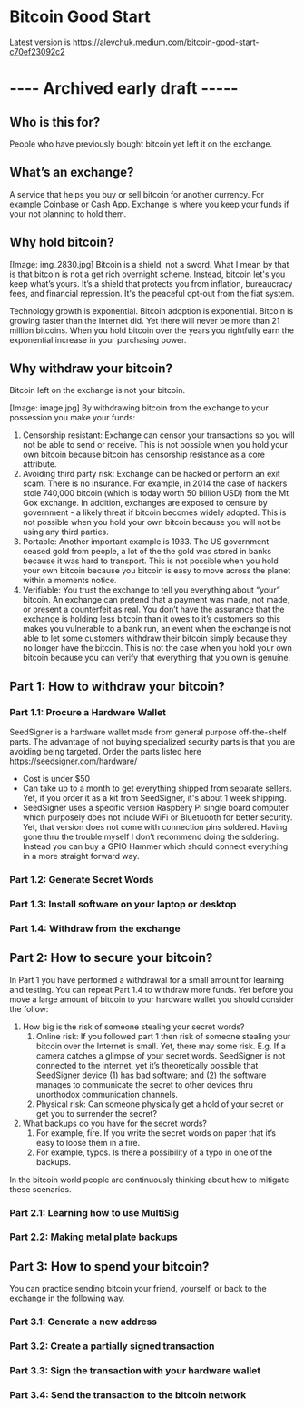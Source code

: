# Bitcoin Good Start

Latest version is https://alevchuk.medium.com/bitcoin-good-start-c70ef23092c2

# ---- Archived early draft -----

## Who is this for?

People who have previously bought bitcoin yet left it on the exchange.

## What’s an exchange?

A service that helps you buy or sell bitcoin for another currency. For example Coinbase or Cash App. Exchange is where you keep your funds if your not planning to hold them.

## Why hold bitcoin?

[Image: img_2830.jpg] Bitcoin is a shield, not a sword. What I mean by that is that bitcoin is not a get rich overnight scheme. Instead, bitcoin let's you keep what’s yours. It’s a shield that protects you from inflation, bureaucracy fees, and financial repression. It's the peaceful opt-out from the fiat system.

Technology growth is exponential. Bitcoin adoption is exponential. Bitcoin is growing faster than the Internet did. Yet there will never be more than 21 million bitcoins. When you hold bitcoin over the years you rightfully earn the exponential increase in your purchasing power. 

## Why withdraw your bitcoin?

Bitcoin left on the exchange is not your bitcoin.

[Image: image.jpg]
By withdrawing bitcoin from the exchange to your possession you make your funds:

1. Censorship resistant: Exchange can censor your transactions so you will not be able to send or receive. This is not possible when you hold your own bitcoin because bitcoin has censorship resistance as a core attribute.
2. Avoiding third party risk: Exchange can be hacked or perform an exit scam. There is no insurance. For example, in 2014 the case of hackers stole 740,000 bitcoin (which is today worth 50 billion USD) from the Mt Gox exchange. In addition, exchanges are exposed to censure by government - a likely threat if bitcoin becomes widely adopted. This is not possible when you hold your own bitcoin because you will not be using any third parties. 
3. Portable: Another important example is 1933. The US government ceased gold from people, a lot of the the gold was stored in banks because it was hard to transport. This is not possible when you hold your own bitcoin because you bitcoin is easy to move across the planet within a moments notice. 
4. Verifiable: You trust the exchange to tell you everything about “your” bitcoin. An exchange can pretend that a payment was made, not made, or present a counterfeit as real. You don’t have the assurance that the exchange is holding less bitcoin than it owes to it’s customers so this makes you vulnerable to a bank run, an event when the exchange is not able to let some customers withdraw their bitcoin simply because they no longer have the bitcoin. This is not the case when you hold your own bitcoin because you can verify that everything that you own is genuine.

## Part 1: How to withdraw your bitcoin?

### Part 1.1: Procure a Hardware Wallet

SeedSigner is a hardware wallet made from general purpose off-the-shelf parts. The advantage of not buying specialized security parts is that you are avoiding being targeted. Order the parts listed here https://seedsigner.com/hardware/

* Cost is under $50
* Can take up to a month to get everything shipped from separate sellers. Yet, if you order it as a kit from SeedSigner, it's about 1 week shipping. 
* SeedSigner uses a specific version Raspbery Pi single board computer which purposely does not include WiFi or Bluetuooth for better security. Yet, that version does not come with connection pins soldered. Having gone thru the trouble myself I don’t recommend doing the soldering. Instead you can buy a GPIO Hammer which should connect everything in a more straight forward way.

### Part 1.2: Generate Secret Words




### Part 1.3: Install software on your laptop or desktop

### Part 1.4: Withdraw from the exchange



## Part 2: How to secure your bitcoin?

In Part 1 you have performed a withdrawal for a small amount for learning and testing. You can repeat Part 1.4 to withdraw more funds. Yet before you move a large amount of bitcoin to your hardware wallet you should consider the follow:

1. How big is the risk of someone stealing your secret words?
    1. Online risk: If you followed part 1 then risk of someone stealing your bitcoin over the Internet is small. Yet, there may some risk. E.g. If a camera catches a glimpse of your secret words. SeedSigner is not connected to the internet, yet it’s theoretically possible that SeedSigner device (1) has bad software; and (2) the software manages to communicate the secret to other devices thru unorthodox communication channels.
    2. Physical risk: Can someone physically get a hold of your secret or get you to surrender the secret?
2. What backups do you have for the secret words?
    1. For example, fire. If you write the secret words on paper that it’s easy to loose them in a fire.
    2. For example, typos. Is there a possibility of a typo in one of the backups.


In the bitcoin world people are continuously thinking about how to mitigate these scenarios.

### Part 2.1: Learning how to use MultiSig 

### Part 2.2: Making metal plate backups



## Part 3: How to spend your bitcoin?

You can practice sending bitcoin your friend, yourself, or back to the exchange in the following way.

### Part 3.1: Generate a new address

### Part 3.2: Create a partially signed transaction

### Part 3.3: Sign the transaction with your hardware wallet

### Part 3.4: Send the transaction to the bitcoin network


